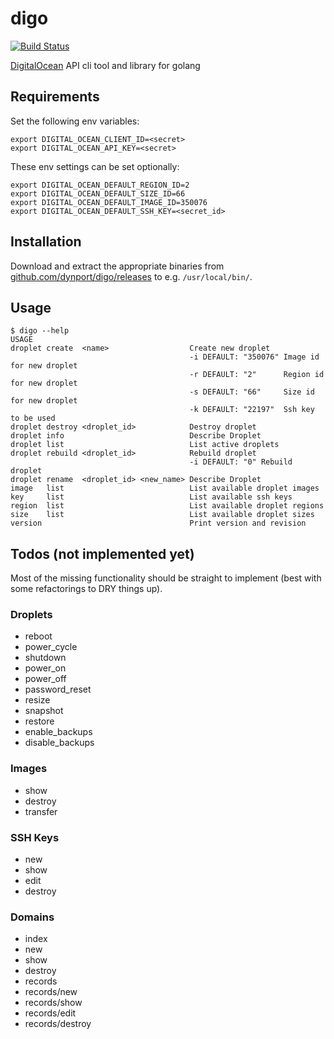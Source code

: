 # digo

[![Build Status](https://travis-ci.org/dynport/digo.png?branch=master)](https://travis-ci.org/dynport/digo)

[DigitalOcean](https://www.digitalocean.com/?refcode=b06a6a609632) API cli tool and library for golang

## Requirements

Set the following env variables:
    
    export DIGITAL_OCEAN_CLIENT_ID=<secret>
    export DIGITAL_OCEAN_API_KEY=<secret>

These env settings can be set optionally:

    export DIGITAL_OCEAN_DEFAULT_REGION_ID=2
    export DIGITAL_OCEAN_DEFAULT_SIZE_ID=66
    export DIGITAL_OCEAN_DEFAULT_IMAGE_ID=350076
    export DIGITAL_OCEAN_DEFAULT_SSH_KEY=<secret_id>

## Installation
  
Download and extract the appropriate binaries from [github.com/dynport/digo/releases](https://github.com/dynport/digo/releases) to e.g. `/usr/local/bin/`.

## Usage
    $ digo --help
    USAGE
    droplet	create 	<name>                 	Create new droplet                            
                                            -i DEFAULT: "350076" Image id for new droplet 
                                            -r DEFAULT: "2"      Region id for new droplet
                                            -s DEFAULT: "66"     Size id for new droplet  
                                            -k DEFAULT: "22197"  Ssh key to be used       
    droplet	destroy	<droplet_id>           	Destroy droplet                               
    droplet	info   	                       	Describe Droplet                              
    droplet	list   	                       	List active droplets                          
    droplet	rebuild	<droplet_id>           	Rebuild droplet                               
                                            -i DEFAULT: "0" Rebuild droplet               
    droplet	rename 	<droplet_id> <new_name>	Describe Droplet                              
    image  	list   	                       	List available droplet images                 
    key    	list   	                       	List available ssh keys                       
    region 	list   	                       	List available droplet regions                
    size   	list   	                       	List available droplet sizes                  
    version	       	                       	Print version and revision                    

## Todos (not implemented yet)

Most of the missing functionality should be straight to implement (best with some refactorings to DRY things up).

### Droplets

* reboot
* power_cycle
* shutdown
* power_on
* power_off
* password_reset
* resize
* snapshot
* restore
* enable_backups
* disable_backups

### Images
* show
* destroy
* transfer

### SSH Keys
* new
* show
* edit
* destroy

### Domains

* index
* new
* show
* destroy
* records
* records/new
* records/show
* records/edit
* records/destroy
